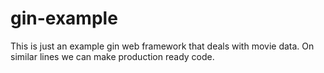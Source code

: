 # gin-example
This is just an example gin web framework that deals with movie data. On similar lines we can make production ready code.
